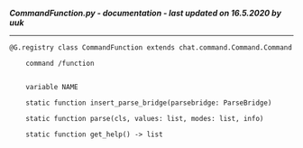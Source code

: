 ***CommandFunction.py - documentation - last updated on 16.5.2020 by uuk***
___

    @G.registry class CommandFunction extends chat.command.Command.Command
        
        command /function


        variable NAME

        static function insert_parse_bridge(parsebridge: ParseBridge)

        static function parse(cls, values: list, modes: list, info)

        static function get_help() -> list